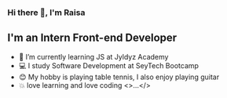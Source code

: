 ### Hi there 👋, I'm Raisa

## I'm an Intern Front-end Developer 

- 🔭 I’m currently learning  JS at Jyldyz Academy
- 💻 I study Software Development at SeyTech Bootcamp
- 😊 My hobby is playing table tennis, I also enjoy playing guitar
- 💥 love learning and love coding <>...</>






